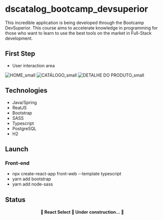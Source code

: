 # dscatalog_bootcamp_devsuperior

This incredible application is being developed through the Bootcamp DevSuperior. This course aims to accelerate knowledge in programming for those who want to learn to use the best tools on the market in Full-Stack development.

## First Step
- User interaction area

![HOME_small](https://user-images.githubusercontent.com/64974421/107076340-0fbc8580-67ca-11eb-91b3-9e452789f551.png) ![CATÁLOGO_small](https://user-images.githubusercontent.com/64974421/107076735-9cffda00-67ca-11eb-8aa8-a01ea2991878.png)
![DETALHE DO PRODUTO_small](https://user-images.githubusercontent.com/64974421/107076802-b4d75e00-67ca-11eb-8e25-33b205cf3c99.png)

## Technologies
- Java/Spring
- ReatJS
- Bootstrap
- SASS
- Typescript
- PostgreSQL
- H2

## Launch
### Front-end
- npx create-react-app front-web --template typescript
- yarn add bootstrap
- yarn add node-sass

## Status
<h4 align="center"> 
	🚧  React Select 🚀 Under construction...  🚧
</h4>
